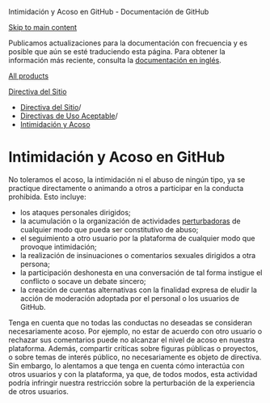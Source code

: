 Intimidación y Acoso en GitHub - Documentación de GitHub

[Skip to main content](#main-content)

Publicamos actualizaciones para la documentación con frecuencia y es posible que aún se esté traduciendo esta página. Para obtener la información más reciente, consulta la [documentación en inglés](/en).

[All products](/es)

[Directiva del Sitio](/es/site-policy)

* [Directiva del Sitio](/es/site-policy)/
* [Directivas de Uso Aceptable](/es/site-policy/acceptable-use-policies)/
* [Intimidación y Acoso](/es/site-policy/acceptable-use-policies/github-bullying-and-harassment)

Intimidación y Acoso en GitHub
==========

No toleramos el acoso, la intimidación ni el abuso de ningún tipo, ya se practique directamente o animando a otros a participar en la conducta prohibida. Esto incluye:

* los ataques personales dirigidos;
* la acumulación o la organización de actividades [perturbadoras](/es/site-policy/acceptable-use-policies/github-disrupting-the-experience-of-other-users) de cualquier modo que pueda ser constitutivo de abuso;
* el seguimiento a otro usuario por la plataforma de cualquier modo que provoque intimidación;
* la realización de insinuaciones o comentarios sexuales dirigidos a otra persona;
* la participación deshonesta en una conversación de tal forma instigue el conflicto o socave un debate sincero;
* la creación de cuentas alternativas con la finalidad expresa de eludir la acción de moderación adoptada por el personal o los usuarios de GitHub.

Tenga en cuenta que no todas las conductas no deseadas se consideran necesariamente acoso. Por ejemplo, no estar de acuerdo con otro usuario o rechazar sus comentarios puede no alcanzar el nivel de acoso en nuestra plataforma. Además, compartir críticas sobre figuras públicas o proyectos, o sobre temas de interés público, no necesariamente es objeto de directiva. Sin embargo, lo alentamos a que tenga en cuenta cómo interactúa con otros usuarios y con la plataforma, ya que, de todos modos, esta actividad podría infringir nuestra restricción sobre la perturbación de la experiencia de otros usuarios.
